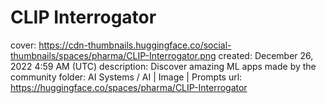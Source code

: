 # CLIP Interrogator

cover: https://cdn-thumbnails.huggingface.co/social-thumbnails/spaces/pharma/CLIP-Interrogator.png
created: December 26, 2022 4:59 AM (UTC)
description: Discover amazing ML apps made by the community
folder: AI Systems / AI | Image | Prompts
url: https://huggingface.co/spaces/pharma/CLIP-Interrogator